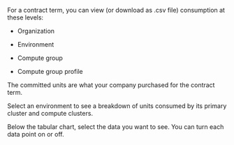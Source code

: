 
For a contract term, you can view (or download as .csv file) consumption at these levels:

-   Organization

-   Environment

-   Compute group

-   Compute group profile


The committed units are what your company purchased for the contract term.

Select an environment to see a breakdown of units consumed by its primary cluster and compute clusters.

Below the tabular chart, select the data you want to see. You can turn each data point on or off.

